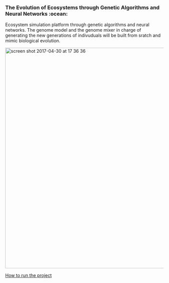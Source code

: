 <h3>The Evolution of Ecosystems through Genetic Algorithms and Neural Networks :ocean:</h3>

<p>Ecosystem simulation platform through genetic algorithms and neural networks. The genome model and the genome mixer in charge of generating the new generations of indivuduals will be built from sratch and mimic biological evolution.</p>

<img width="702" alt="screen shot 2017-04-30 at 17 36 36" src="https://cloud.githubusercontent.com/assets/15648801/25565668/ba8b8cd2-2dcb-11e7-9c29-fc9c43e8a8d6.png">

[How to run the project](documentation/Installation.md)
